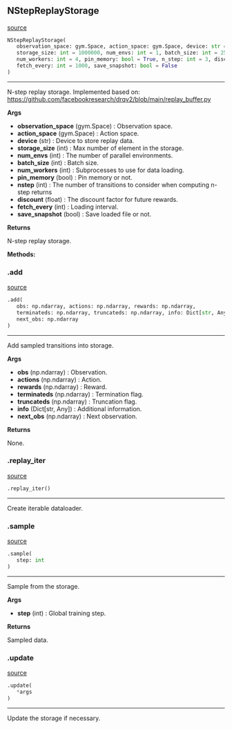 #


## NStepReplayStorage
[source](https://github.com/RLE-Foundation/rllte/blob/main/rllte/xploit/storage/nstep_replay_storage.py/#L243)
```python 
NStepReplayStorage(
   observation_space: gym.Space, action_space: gym.Space, device: str = 'cpu',
   storage_size: int = 1000000, num_envs: int = 1, batch_size: int = 256,
   num_workers: int = 4, pin_memory: bool = True, n_step: int = 3, discount: float = 0.99,
   fetch_every: int = 1000, save_snapshot: bool = False
)
```


---
N-step replay storage.
Implemented based on: https://github.com/facebookresearch/drqv2/blob/main/replay_buffer.py


**Args**

* **observation_space** (gym.Space) : Observation space.
* **action_space** (gym.Space) : Action space.
* **device** (str) : Device to store replay data.
* **storage_size** (int) : Max number of element in the storage.
* **num_envs** (int) : The number of parallel environments.
* **batch_size** (int) : Batch size.
* **num_workers** (int) : Subprocesses to use for data loading.
* **pin_memory** (bool) : Pin memory or not.
* **nstep** (int) : The number of transitions to consider when computing n-step returns
* **discount** (float) : The discount factor for future rewards.
* **fetch_every** (int) : Loading interval.
* **save_snapshot** (bool) : Save loaded file or not.


**Returns**

N-step replay storage.


**Methods:**


### .add
[source](https://github.com/RLE-Foundation/rllte/blob/main/rllte/xploit/storage/nstep_replay_storage.py/#L301)
```python
.add(
   obs: np.ndarray, actions: np.ndarray, rewards: np.ndarray,
   terminateds: np.ndarray, truncateds: np.ndarray, info: Dict[str, Any],
   next_obs: np.ndarray
)
```

---
Add sampled transitions into storage.


**Args**

* **obs** (np.ndarray) : Observation.
* **actions** (np.ndarray) : Action.
* **rewards** (np.ndarray) : Reward.
* **terminateds** (np.ndarray) : Termination flag.
* **truncateds** (np.ndarray) : Truncation flag.
* **info** (Dict[str, Any]) : Additional information.
* **next_obs** (np.ndarray) : Next observation.


**Returns**

None.

### .replay_iter
[source](https://github.com/RLE-Foundation/rllte/blob/main/rllte/xploit/storage/nstep_replay_storage.py/#L337)
```python
.replay_iter()
```

---
Create iterable dataloader.

### .sample
[source](https://github.com/RLE-Foundation/rllte/blob/main/rllte/xploit/storage/nstep_replay_storage.py/#L343)
```python
.sample(
   step: int
)
```

---
Sample from the storage.


**Args**

* **step** (int) : Global training step.


**Returns**

Sampled data.

### .update
[source](https://github.com/RLE-Foundation/rllte/blob/main/rllte/xploit/storage/nstep_replay_storage.py/#L362)
```python
.update(
   *args
)
```

---
Update the storage if necessary.
